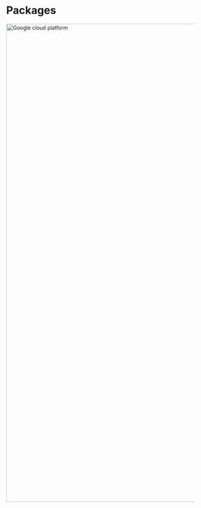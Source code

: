 # Packages

<img width="1280" alt="Google cloud platform" src="https://user-images.githubusercontent.com/70293544/99319015-6d29e180-282e-11eb-9229-b2c488de69b3.png">


